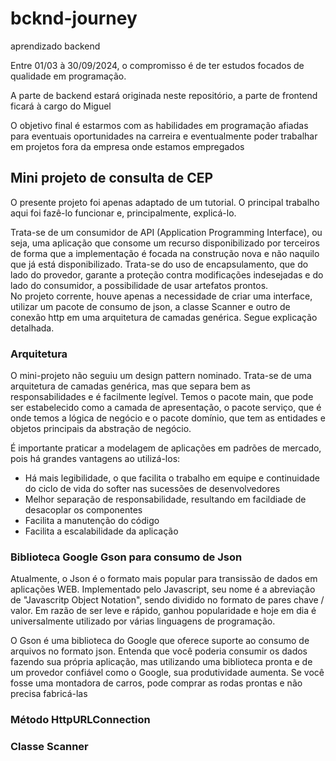 # bcknd-journey
aprendizado backend

Entre 01/03 à 30/09/2024, o compromisso é de ter estudos focados de qualidade em programação.

A parte de backend estará originada neste repositório, a parte de frontend ficará à cargo do Miguel

O objetivo final é estarmos com as habilidades em programação afiadas para eventuais oportunidades na carreira e eventualmente poder trabalhar em projetos fora da empresa onde estamos empregados

## Mini projeto de consulta de CEP

O presente projeto foi apenas adaptado de um tutorial. O principal trabalho aqui foi fazê-lo funcionar e, principalmente, explicá-lo.

Trata-se de um consumidor de API (Application Programming Interface), ou seja, uma aplicação que consome um recurso disponibilizado por terceiros de forma que a implementação é focada na construção nova e não naquilo que já está disponibilizado. Trata-se do uso de encapsulamento, que do lado do provedor, garante a proteção contra modificações indesejadas e do lado do consumidor, a possibilidade de usar artefatos prontos.  
No projeto corrente, houve apenas a necessidade de criar uma interface, utilizar um pacote de consumo de json, a classe Scanner e outro de conexão http em uma arquitetura de camadas genérica. Segue explicação detalhada.

### Arquitetura

O mini-projeto não seguiu um design pattern nominado. Trata-se de uma arquitetura de camadas genérica, mas que separa bem as responsabilidades e é facilmente legível. Temos o pacote main, que pode ser estabelecido como a camada de apresentação, o pacote serviço, que é onde temos a lógica de negócio e o pacote domínio, que tem as entidades e objetos principais da abstração de negócio.

É importante praticar a modelagem de aplicações em padrões de mercado, pois há grandes vantagens ao utilizá-los:

* Há mais legibilidade, o que facilita o trabalho em equipe e continuidade do ciclo de vida do softer nas sucessões de desenvolvedores 
* Melhor separação de responsabilidade, resultando em facildiade de desacoplar os componentes  
* Facilita a manutenção do código  
* Facilita a escalabilidade da aplicação

### Biblioteca Google Gson para consumo de Json

Atualmente, o Json é o formato mais popular para transissão de dados em aplicações WEB. Implementado pelo Javascript, seu nome é a abreviação de "Javascritp Object Notation", sendo dividido no formato de pares chave / valor. Em razão de ser leve e rápido, ganhou popularidade e hoje em dia é universalmente utilizado por várias linguagens de programação.

O Gson é uma biblioteca do Google que oferece suporte ao consumo de arquivos no formato json. Entenda que você poderia consumir os dados fazendo sua própria aplicação, mas utilizando uma biblioteca pronta e de um provedor confiável como o Google, sua produtividade aumenta. Se você fosse uma montadora de carros, pode comprar as rodas prontas e não precisa fabricá-las

### Método HttpURLConnection

### Classe Scanner
